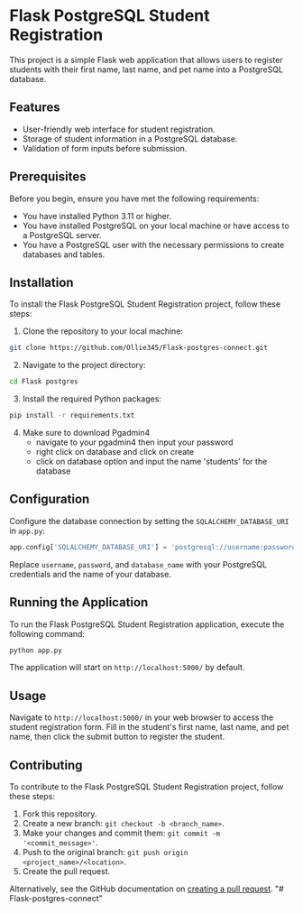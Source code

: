 # Flask PostgreSQL Student Registration

This project is a simple Flask web application that allows users to register students with their first name, last name, and pet name into a PostgreSQL database.

## Features

- User-friendly web interface for student registration.
- Storage of student information in a PostgreSQL database.
- Validation of form inputs before submission.

## Prerequisites

Before you begin, ensure you have met the following requirements:

- You have installed Python 3.11 or higher.
- You have installed PostgreSQL on your local machine or have access to a PostgreSQL server.
- You have a PostgreSQL user with the necessary permissions to create databases and tables.

## Installation

To install the Flask PostgreSQL Student Registration project, follow these steps:

1. Clone the repository to your local machine:

```bash
git clone https://github.com/Ollie345/Flask-postgres-connect.git
```

2. Navigate to the project directory:

```bash
cd Flask postgres
```

3. Install the required Python packages:

```bash
pip install -r requirements.txt
```
4. Make sure to  download Pgadmin4
   - navigate to your pgadmin4 then input your password
   - right click on database and click on create
   - click on database option and input the name 'students' for the database

## Configuration

Configure the database connection by setting the `SQLALCHEMY_DATABASE_URI` in `app.py`:

```python
app.config['SQLALCHEMY_DATABASE_URI'] = 'postgresql://username:password@localhost/database_name'
```

Replace `username`, `password`, and `database_name` with your PostgreSQL credentials and the name of your database.

## Running the Application

To run the Flask PostgreSQL Student Registration application, execute the following command:

```bash
python app.py
```

The application will start on `http://localhost:5000/` by default.

## Usage

Navigate to `http://localhost:5000/` in your web browser to access the student registration form. Fill in the student's first name, last name, and pet name, then click the submit button to register the student.

## Contributing

To contribute to the Flask PostgreSQL Student Registration project, follow these steps:

1. Fork this repository.
2. Create a new branch: `git checkout -b <branch_name>`.
3. Make your changes and commit them: `git commit -m '<commit_message>'`.
4. Push to the original branch: `git push origin <project_name>/<location>`.
5. Create the pull request.

Alternatively, see the GitHub documentation on [creating a pull request](https://help.github.com/articles/creating-a-pull-request/).
"# Flask-postgres-connect" 
